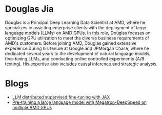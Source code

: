 <head>
  <meta charset="UTF-8">
  <meta name="description" content=" Douglas Jia">
  <meta name="keywords" content="AMD GPU, MI300, MI250, ROCm, blog, contributor, blog author">
</head>

# Douglas Jia

Douglas is a Principal Deep Learning Data Scientist at AMD, where he specializes in assisting
enterprise clients with the deployment of large language models (LLMs) on AMD GPUs. In this role,
Douglas focuses on optimizing GPU utilization to meet the diverse business requirements of AMD's
customers. Before joining AMD, Douglas gained extensive experience during his tenure at Google and
JPMorgan Chase, where he dedicated several years to the development of natural language models,
fine-tuning LLMs, and conducting online controlled experiments (A/B testing). His expertise also
includes causal inference and strategic analysis.

# Blogs

* [LLM distributed supervised fine-tuning with JAX](../artificial-intelligence/distributed-sft-jax/README.md)
* [Pre-training a large language model with Megatron-DeepSpeed on multiple AMD GPUs](../artificial-intelligence/megatron-deepspeed-pretrain/README.md)
